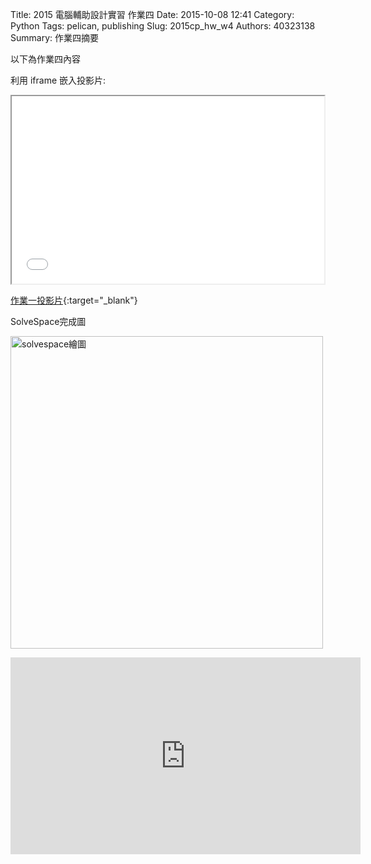 Title: 2015 電腦輔助設計實習 作業四
Date: 2015-10-08 12:41
Category: Python
Tags: pelican, publishing
Slug: 2015cp_hw_w4
Authors: 40323138
Summary: 作業四摘要

以下為作業四內容

利用 iframe 嵌入投影片:

<iframe src="simplest4.html" width="500" height="300"></iframe>

[作業一投影片](simplest4.html){:target="_blank"}

SolveSpace完成圖

<img src="https://copy.com/iJKghtbZ1pwTeTSA" width="500" alt="solvespace繪圖"></img>

<iframe width="560" height="315" src="https://www.youtube.com/embed/z8KsrxYZBe0" frameborder="0" allowfullscreen></iframe>




